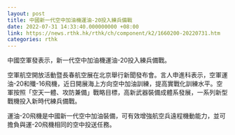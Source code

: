 ```yaml
---
layout: post
title: 中國新一代空中加油機運油-20投入練兵備戰
date: 2022-07-31 14:33:40.000000000 +08:00
link: https://news.rthk.hk/rthk/ch/component/k2/1660200-20220731.htm
categories: rthk
---
```


中國空軍發表示，新一代空中加油機運油-20投入練兵備戰。

空軍航空開放活動暨長春航空展在北京舉行新聞發布會。言人申進科表示，空軍運油-20和殲-16飛機，近日開展海上方向空中加油訓練，提高實戰化訓練水平。空軍按照「空天一體、攻防兼備」戰略目標，高新武器裝備成體系發展，一系列新型戰機投入新時代練兵備戰。

運油-20飛機是中國新一代空中加油裝備，可有效增強航空兵遠程機動能力，並可擔負與運-20飛機相同的空中投送任務。
